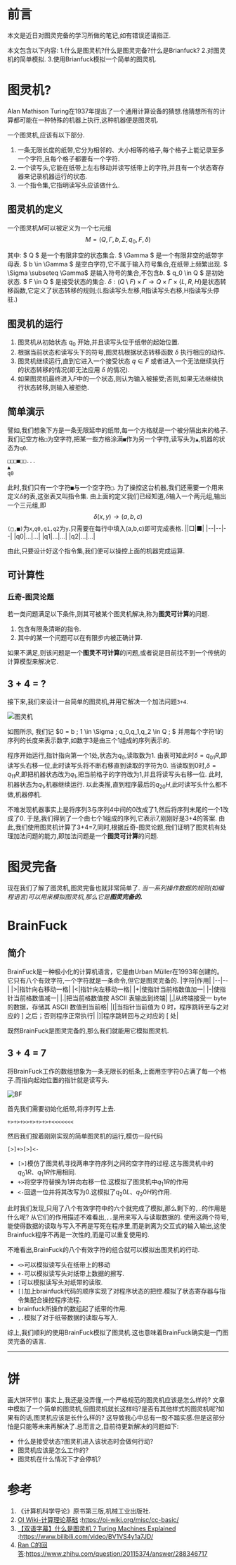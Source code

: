 # 前言
本文是近日对图灵完备的学习所做的笔记,如有错误还请指正.

本文包含以下内容:
1.什么是图灵机?什么是图灵完备?什么是Brianfuck?
2.对图灵机的简单模拟.
3.使用Brianfuck模拟一个简单的图灵机.
# 图灵机?
Alan Mathison Turing在1937年提出了一个通用计算设备的猜想.他猜想所有的计算都可能在一种特殊的机器上执行,这种机器便是图灵机.

一个图灵机,应该有以下部分.
1. 一条无限长度的纸带,它分为相邻的、大小相等的格子,每个格子上能记录至多一个字符,且每个格子都要有一个字符.
2. 一个读写头,它能在纸带上左右移动并读写纸带上的字符,并且有一个状态寄存器来记录机器运行的状态.
3. 一个指令集,它指明读写头应该做什么.


## 图灵机的定义
一个图灵机$M$可以被定义为一个七元组
$$ M = ( Q,\Gamma,b,\Sigma,q_0,F,\delta)$$

其中:
$ Q $ 是一个有限非空的状态集合.
$ \Gamma $ 是一个有限非空的纸带字母表.
$ b \in \Gamma $ 是空白字符,它不属于输入符号集合,在纸带上频繁出现.
$ \Sigma \subseteq \Gamma$ 是输入符号的集合,不包含$b$.
$ q_0 \in Q $ 是初始状态.
$ F \in Q $ 是接受状态的集合.
$\delta :(Q\setminus F)\times \Gamma \to Q\times \Gamma \times \{L,R,H\}$是状态转移函数,它定义了状态转移的规则;(L指读写头左移,R指读写头右移,H指读写头停驻.)

## 图灵机的运行
1. 图灵机从初始状态 $q_0$ 开始,并且读写头位于纸带的起始位置.
2. 根据当前状态和读写头下的符号,图灵机根据状态转移函数 $\delta$ 执行相应的动作.
3. 图灵机继续运行,直到它进入一个接受状态 $q \in F$ 或者进入一个无法继续执行的状态转移的情况(即无法应用 $\delta$ 的情况).
4. 如果图灵机最终进入$F$中的一个状态,则认为输入被接受;否则,如果无法继续执行状态转移,则输入被拒绝.

## 简单演示
譬如,我们想象下方是一条无限延申的纸带,每一个方格就是一个被分隔出来的格子.我们记空方格`□`为空字符,把某一些方格涂满`■`作为另一个字符,读写头为`▲`,机器的状态为`q0`.
```
□□□■□□...
▲
q0
```
此时,我们只有一个字符`■`与一个空字符`□`.
为了操控这台机器,我们还需要一个用来定义$\delta$的表,这张表又叫指令集.
由上面的定义我们已经知道,$\delta$输入一个两元组,输出一个三元组,即
$$\delta(x,y) \to (a,b,c)$$
`(□,■)`为`x`,`q0,q1,q2`为`y`.只需要在每行中填入(a,b,c)即可完成表格.
||□|■|
|--|--|--|
|q0|...|...|
|q1|...|...|
|q2|...|...|

由此,只要设计好这个指令集,我们便可以操控上面的机器完成运算.

## 可计算性
### 丘奇-图灵论题
若一类问题满足以下条件,则其可被某个图灵机解决,称为**图灵可计算**的问题.
1. 包含有限条清晰的指令.
2. 其中的某一个问题可以在有限步内被正确计算.

如果不满足,则该问题是一个**图灵不可计算**的问题,或者说是目前找不到一个传统的计算模型来解决它.

## 3 + 4 = ?
接下来,我们来设计一台简单的图灵机,并用它解决一个加法问题`3+4`.

![图灵机](/图灵机1.png)

如图所示,
我们记 $0 = b ; 1 \in \Sigma ; q_0,q_1,q_2 \in Q ; $
并用每个字符1的序列的长度来表示数字,如数字3是由三个1组成的序列表示的.

程序开始运行,指针指向第一个1处,状态为$q_0$,读取数为1.
由表可知此时$\delta = q_01R$,即读写头右移一位,此时读写头将不断右移直到读取的字符为0.
当读取到0时,$\delta = q_11R$,即把机器状态改为$q_1$,把当前格子的字符改为1,并且将读写头右移一位.
此时,机器状态为$q_1$,机器继续运行.
以此类推,直到程序最后的$q_20H$,此时读写头什么都不做,机器停机.

不难发现机器事实上是将序列3与序列4中间的0改成了1,然后将序列末尾的一个1改成了0.
于是,我们得到了一个由七个1组成的序列,它表示7,刚刚好是3+4的答案.
由此,我们使用图灵机计算了3+4=7,同时,根据丘奇-图灵论题,我们证明了图灵机有处理加法问题的能力,即加法问题是一个**图灵可计算**的问题.

# 图灵完备
现在我们了解了图灵机,图灵完备也就非常简单了.
*当一系列操作数据的规则(如编程语言)可以用来模拟图灵机,那么它是**图灵完备的.***


# BrainFuck
## 简介
BrainFuck是一种极小化的计算机语言，它是由Urban Müller在1993年创建的。
它只有八个有效字符,一个字符就是一条命令,但它是图灵完备的.
|字符|作用|
|--|--|
|\>|指针向右移动一格|
|\<|指针向左移动一格|
|\+|使指针当前格数值加一|
|\-|使指针当前格数值减一|
|\.|把当前格数值按 ASCII 表输出到终端|
|\,|从终端接受一 byte 的数据，存储其 ASCII 数值到当前格|
|\[|当指针当前值为 0 时，程序跳转至与之对应的 \] 之后；否则程序正常执行|
|\]|程序跳转回与之对应的 \[ 处|

既然BrainFuck是图灵完备的,那么我们就能用它模拟图灵机.

## 3 + 4 = 7
将BrainFuck工作的数组想象为一条无限长的纸条,上面用空字符0占满了每一个格子.而指向起始位置的指针就是读写头.

![BF](/BF.png)

首先我们需要初始化纸带,将序列写上去.
``` BrainFuck
+>+>+>>+>+>+>+<<<<<<<
```
然后我们按着刚刚实现的简单图灵机的运行,模仿一段代码
``` BrainFuck
[>]+>[>]<-
```
- `[>]`模仿了图灵机寻找两串字符序列之间的空字符的过程.这与图灵机中的 $q_0 1 R、q_1 1 R$作用相同.
- `+>`将空字符替换为1并向右移一位.这模拟了图灵机中$q_1 1 R$的作用
- `<-`回退一位并将其改写为0.这模拟了$q_2 0 L、q_2 0 H$的作用.

此时我们发现,只用了八个有效字符中的六个就完成了模拟,那么剩下的`,.`的作用是什么呢?
从它们的作用描述不难看出,`,.`是用来写入与读取数据的.
使用这两个符号,能使得数据的读取与写入不再是写死在程序里,而是剥离为交互式的输入输出,这使Brainfuck程序不再是一次性的,而是可以重复使用的.

不难看出,BrainFuck的八个有效字符的组合就可以模拟出图灵机的行动.
- `<>`可以模拟读写头在纸带上的移动
- `+-`可以模拟读写头对纸带上数据的擦写.
- `[`可以模拟读写头对纸带的读取.
- `[]`加上brainfuck代码的顺序实现了对程序状态的把控.模拟了状态寄存器与指令集配合操控程序流程.
- brainfuck所操作的数组起了纸带的作用.
- `,.`模拟了对于纸带数据的读取与写入.

综上,我们顺利的使用BrainFuck模拟了图灵机.这也意味着BrainFuck确实是一门图灵完备的语言.

---

# 饼
画大饼环节()
事实上,我还是没弄懂,一个严格规范的图灵机应该是怎么样的?
文章中模拟了一个简单的图灵机,但图灵机就长这样吗?是否有其他样式的图灵机呢?如果有的话,图灵机应该是长什么样的?
这导致我心中总有一股不踏实感.但是这部分怕是只能等未来再解决了.总而言之,目前待更新解决的问题如下:

- 什么是接受状态?图灵机进入该状态时会做何行动?
- 图灵机应该是怎么工作的?
- 图灵机在什么情况下才会停机?

# 参考
1. 《计算机科学导论》原书第三版,机械工业出版社.
2. [OI Wiki-计算理论基础](https://oi-wiki.org/misc/cc-basic/) :https://oi-wiki.org/misc/cc-basic/
3. [【双语字幕】什么是图灵机？Turing Machines Explained](https://www.bilibili.com/video/BV1VS4y1a7JD/) :https://www.bilibili.com/video/BV1VS4y1a7JD/
4. [Ran C的回答](https://www.zhihu.com/question/20115374/answer/288346717):https://www.zhihu.com/question/20115374/answer/288346717